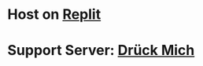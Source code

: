 # Host on [Replit](https://replit.com/github/0Andre/Youtube-activity-discord-bot)
# Support Server: [Drück Mich](https://discord.gg/3tKrQ626ZA)
